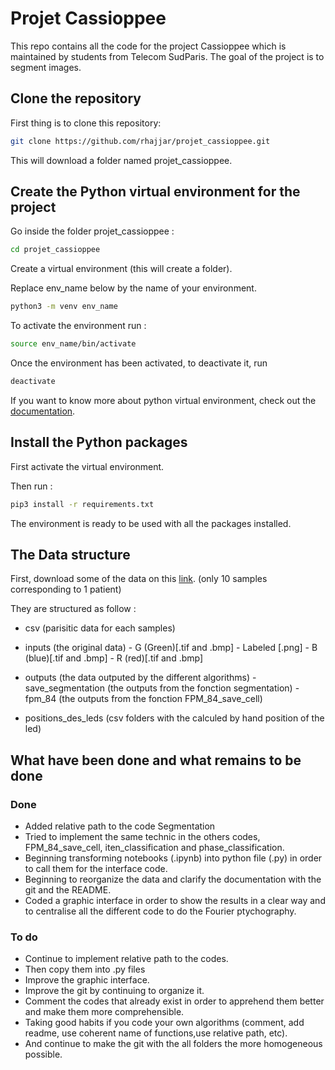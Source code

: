 # Projet Cassioppee

This repo contains all the code for the project Cassioppee which is maintained by students from Telecom SudParis.
The goal of the project is to segment images.



## Clone the repository

First thing is to clone this repository: 
```bash
git clone https://github.com/rhajjar/projet_cassioppee.git
```
This will download a folder named projet_cassioppee.

## Create the Python virtual environment for the project




Go inside the folder projet_cassioppee :
```bash
cd projet_cassioppee
```

Create a virtual environment (this will create a folder).

Replace env_name below by the name of your environment. 

```bash
python3 -m venv env_name
```

To activate the environment run : 
```bash
source env_name/bin/activate
```

Once the environment has been activated, to deactivate it, run 
```bash
deactivate
```
If you want to know more about python virtual environment, check out the [documentation](https://docs.python.org/3/library/venv.html).

## Install the Python packages

First activate the  virtual environment.

Then run :
````bash
pip3 install -r requirements.txt
````
The environment is ready to be used with all the packages installed. 



## The Data structure

First, download some of the data on this [link](https://cutt.ly/ynYFQ64). (only 10 samples corresponding to 1 patient)

They are structured as follow :
- csv (parisitic data for each samples)
- inputs (the original data)
        - G (Green)[.tif and .bmp]
        - Labeled [.png]
        - B (blue)[.tif and .bmp]
        - R (red)[.tif and .bmp]
- outputs (the data outputed by the different algorithms)
        - save_segmentation (the outputs from the fonction segmentation)
        - fpm_84 (the outputs from the fonction FPM_84_save_cell)

- positions_des_leds (csv folders with the calculed by  hand position of the led)



## What have been done and what remains to be done

### Done

- Added relative path to the code Segmentation
- Tried to implement the same technic in the others codes, FPM_84_save_cell, iten_classification and phase_classification.
- Beginning transforming notebooks (.ipynb) into python file (.py) in order to call them for the interface code.
- Beginning to reorganize the data and clarify the documentation with the git and the README.
- Coded a graphic interface in order to show the results in a clear way and to centralise all the different code to do the Fourier ptychography.  

### To do 

- Continue to implement relative path to the codes.
- Then copy them into .py files 
- Improve the graphic interface.
- Improve the git by continuing to organize it.
- Comment the codes that already exist in order to apprehend them better and make them more comprehensible.
- Taking good habits if you code your own algorithms (comment, add readme, use coherent name of functions,use relative path, etc).
- And continue to make the git with the all folders the more homogeneous possible.  







